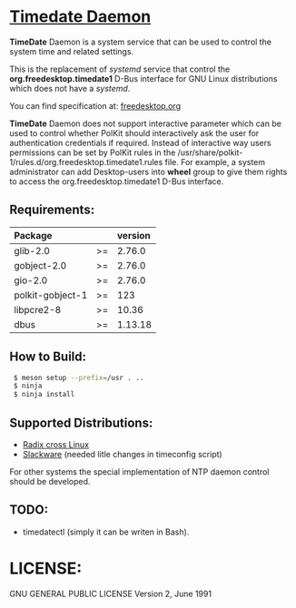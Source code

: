 
# [Timedate Daemon](https://cgit.radix.pro/radix/timedated.git/)

**TimeDate** Daemon is a system service that can be used to control the system time
and related settings.

This is the replacement of *systemd* service that control the **org.freedesktop.timedate1**
D-Bus interface for GNU Linux distributions which does not have a *systemd*.

You can find specification at: [freedesktop.org](https://www.freedesktop.org/software/systemd/man/latest/org.freedesktop.timedate1.html)

**TimeDate** Daemon does not support interactive parameter which can be used to control
whether PolKit should interactively ask the user for authentication credentials if required.
Instead of interactive way users permissions can be set by PolKit rules in the
/usr/share/polkit-1/rules.d/org.freedesktop.timedate1.rules file. For example,
a system administrator can add Desktop-users into **wheel** group to give them rights
to access the org.freedesktop.timedate1 D-Bus interface.

## Requirements:

 | Package          |     | version |
 | :---             | :-: | :---    |
 | glib-2.0         | >=  | 2.76.0  |
 | gobject-2.0      | >=  | 2.76.0  |
 | gio-2.0          | >=  | 2.76.0  |
 | polkit-gobject-1 | >=  | 123     |
 | libpcre2-8       | >=  | 10.36   |
 | dbus             | >=  | 1.13.18 |

## How to Build:

```Bash
 $ meson setup --prefix=/usr . ..
 $ ninja
 $ ninja install
```

## Supported Distributions:

 - [Radix cross Linux](https://radix.pro)
 - [Slackware](http://www.slackware.com)
   (needed litle changes in timeconfig script)

For other systems the special implementation of NTP daemon control should be developed.


## TODO:


  - timedatectl (simply it can be writen in Bash).


# LICENSE:

  GNU GENERAL PUBLIC LICENSE Version 2, June 1991
